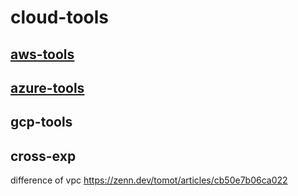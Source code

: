 # cloud-tools

## [aws-tools](https://github.com/distsys-lab/aws-tools)

## [azure-tools](https://github.com/xnyan/domino/tree/master/azure)

## gcp-tools

## cross-exp

difference of vpc
https://zenn.dev/tomot/articles/cb50e7b06ca022
